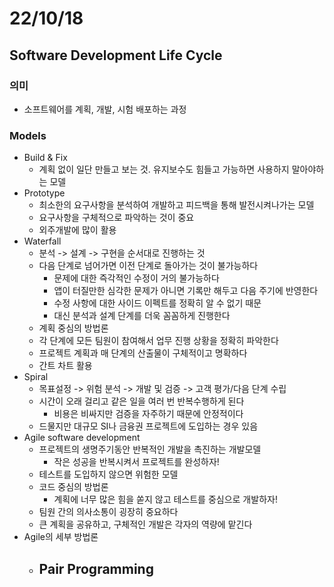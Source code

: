 # 22/10/18

## Software Development Life Cycle

### 의미

- 소프트웨어를 계획, 개발, 시험 배포하는 과정

### Models

- Build & Fix
	- 계획 없이 일단 만들고 보는 것. 유지보수도 힘들고 가능하면 사용하지 말아야하는 모델
- Prototype
	- 최소한의 요구사항을 분석하여 개발하고 피드백을 통해 발전시켜나가는 모델
	- 요구사항을 구체적으로 파악하는 것이 중요
	- 외주개발에 많이 활용
- Waterfall
	- 분석 -> 설계 -> 구현을 순서대로 진행하는 것
	- 다음 단계로 넘어가면 이전 단계로 돌아가는 것이 불가능하다
		- 문제에 대한 즉각적인 수정이 거의 불가능하다
		- 앱이 터질만한 심각한 문제가 아니면 기록만 해두고 다음 주기에 반영한다
		- 수정 사항에 대한 사이드 이펙트를 정확히 알 수 없기 때문
		- 대신 분석과 설계 단계를 더욱 꼼꼼하게 진행한다
	- 계획 중심의 방법론
	- 각 단계에 모든 팀원이 참여해서 업무 진행 상황을 정확히 파악한다
	- 프로젝트 계획과 매 단계의 산출물이 구체적이고 명확하다
	- 간트 차트 활용
- Spiral
	- 목표설정 -> 위험 분석 -> 개발 및 검증 -> 고객 평가/다음 단계 수립
	- 시간이 오래 걸리고 같은 일을 여러 번 반복수행하게 된다
		- 비용은 비싸지만 검증을 자주하기 때문에 안정적이다
	- 드물지만 대규모 SI나 금융권 프로젝트에 도입하는 경우 있음
- Agile software development
	- 프로젝트의 생명주기동안 반복적인 개발을 촉진하는 개발모델
		- 작은 성공을 반복시켜서 프로젝트를 완성하자!
	- 테스트를 도입하지 않으면 위험한 모델
	- 코드 중심의 방법론
		- 계획에 너무 많은 힘을 쏟지 않고 테스트를 중심으로 개발하자!
	- 팀원 간의 의사소통이 굉장히 중요하다
	- 큰 계획을 공유하고, 구체적인 개발은 각자의 역량에 맡긴다
- Agile의 세부 방법론
	- Pair Programming
		- 